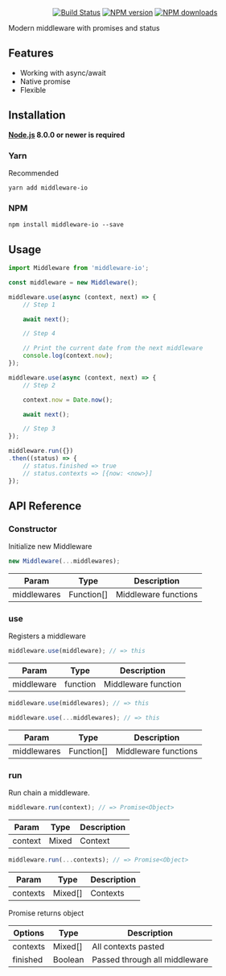 <p align="center">
<a href="https://travis-ci.org/negezor/middleware-io"><img src="https://img.shields.io/travis/negezor/middleware-io.svg?style=flat-square" alt="Build Status"></a>
<a href="https://www.npmjs.com/package/middleware-io"><img src="https://img.shields.io/npm/v/middleware-io.svg?style=flat-square" alt="NPM version"></a>
<a href="https://www.npmjs.com/package/middleware-io"><img src="https://img.shields.io/npm/dt/middleware-io.svg?style=flat-square" alt="NPM downloads"></a>
</p>

Modern middleware with promises and status

## Features
- Working with async/await
- Native promise
- Flexible

## Installation
**[Node.js](https://nodejs.org/) 8.0.0 or newer is required**

### Yarn
Recommended
```shell
yarn add middleware-io
```

### NPM
```shell
npm install middleware-io --save
```

## Usage
```js
import Middleware from 'middleware-io';

const middleware = new Middleware();

middleware.use(async (context, next) => {
	// Step 1

	await next();

	// Step 4

	// Print the current date from the next middleware
	console.log(context.now);
});

middleware.use(async (context, next) => {
	// Step 2

	context.now = Date.now();

	await next();

	// Step 3
});

middleware.run({})
.then((status) => {
	// status.finished => true
	// status.contexts => [{now: <now>}]
});
```

## API Reference

### Constructor
Initialize new Middleware

```js
new Middleware(...middlewares);
```

| Param        | Type       | Description          |
|--------------|------------|----------------------|
| middlewares  | Function[] | Middleware functions |

### use
Registers a middleware

```js
middleware.use(middleware); // => this
```

| Param       | Type     | Description         |
|-------------|----------|---------------------|
| middleware  | function | Middleware function |

```js
middleware.use(middlewares); // => this
```

```js
middleware.use(...middlewares); // => this
```

| Param       | Type       | Description          |
|-------------|------------|----------------------|
| middlewares | Function[] | Middleware functions |

### run
Run chain a middleware.

```js
middleware.run(context); // => Promise<Object>
```

| Param   | Type  | Description |
|---------|-------|-------------|
| context | Mixed | Context     |

```js
middleware.run(...contexts); // => Promise<Object>
```

| Param    | Type    | Description |
|----------|---------|-------------|
| contexts | Mixed[] | Contexts    |

Promise returns object

| Options  | Type    | Description                   |
|----------|---------|-------------------------------|
| contexts | Mixed[] | All contexts pasted           |
| finished | Boolean | Passed through all middleware |

